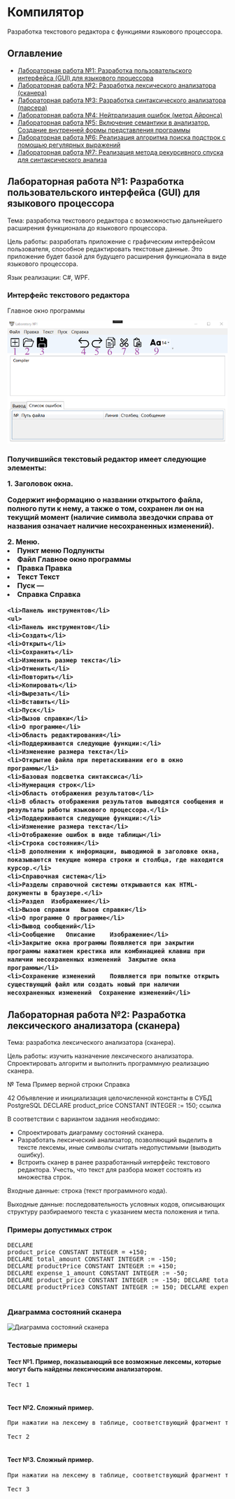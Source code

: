 <!DOCTYPE html>
<html>
<body>
  <h1>Компилятор</h1>
  <p>Разработка текстового редактора с функциями языкового процессора.</p>

  <h2>Оглавление</h2>
  <ul>
    <li><a href="#lab1">Лабораторная работа №1: Разработка пользовательского интерфейса (GUI) для языкового процессора</a></li>
    <li><a href="#lab2">Лабораторная работа №2: Разработка лексического анализатора (сканера)</a></li>
    <li><a href="#lab3">Лабораторная работа №3: Разработка синтаксического анализатора (парсера)</a></li>
    <li><a href="#lab4">Лабораторная работа №4: Нейтрализация ошибок (метод Айронса)</a></li>
    <li><a href="#lab5">Лабораторная работа №5: Включение семантики в анализатор. Создание внутренней формы представления программы</a></li>
    <li><a href="#lab6">Лабораторная работа №6: Реализация алгоритма поиска подстрок с помощью регулярных выражений</a></li>
    <li><a href="#lab7">Лабораторная работа №7: Реализация метода рекурсивного спуска для синтаксического анализа</a></li>
  </ul>

  <h2 id="lab1">Лабораторная работа №1: Разработка пользовательского интерфейса (GUI) для языкового процессора</h2>
  <p>Тема: разработка текстового редактора с возможностью дальнейшего расширения функционала до языкового процессора.</p>

  <p>Цель работы: разработать приложение с графическим интерфейсом пользователя, способное редактировать текстовые данные. Это приложение будет базой для будущего расширения функционала в виде языкового процессора.</p>

  <p>Язык реализации: C#, WPF.</p>

  <h3>Интерфейс текстового редактора</h3>
  <p>Главное окно программы</p>
  <img src="Example.jpg" alt="Рабочее окно текстового редактора с обозначенными элементами.">
  
  <h3>Получившийся текстовый редактор имеет следующие элементы:</p>
    1. Заголовок окна.
    <p>Содержит информацию о названии открытого файла, полного пути к нему, а также о том, сохранен ли он на текущий момент (наличие символа звездочки справа от названия означает наличие несохраненных изменений).</p>
    2. Меню.
    <li>Пункт меню	Подпункты</li>
    <li>Файл	Главное окно программы</li>
    <li>Правка	Правка</li>
    <li>Текст	Текст</li>
    <li>Пуск	—</li>
    <li>Справка	Справка</li>

    <li>Панель инструментов</li>
    <ul>
    <li>Панель инструментов</li>
    <li>Создать</li>
    <li>Открыть</li>
    <li>Сохранить</li>
    <li>Изменить размер текста</li>
    <li>Отменить</li>
    <li>Повторить</li>
    <li>Копировать</li>
    <li>Вырезать</li>
    <li>Вставить</li>
    <li>Пуск</li>
    <li>Вызов справки</li>
    <li>О программе</li>
    <li>Область редактирования</li>
    <li>Поддерживаются следующие функции:</li>
    <li>Изменение размера текста</li>
    <li>Открытие файла при перетаскивании его в окно программы</li>
    <li>Базовая подсветка синтаксиса</li>
    <li>Нумерация строк</li>
    <li>Область отображения результатов</li>
    <li>В область отображения результатов выводятся сообщения и результаты работы языкового процессора.</li>
    <li>Поддерживаются следующие функции:</li>
    <li>Изменение размера текста</li>
    <li>Отображение ошибок в виде таблицы</li>
    <li>Строка состояния</li>
    <li>В дополнении к информации, выводимой в заголовке окна, показываются текущие номера строки и столбца, где находится курсор.</li>
    <li>Справочная система</li>
    <li>Разделы справочной системы открываются как HTML-документы в браузере.</li>
    <li>Раздел	Изображение</li>
    <li>Вызов справки	Вызов справки</li>
    <li>О программе	О программе</li>
    <li>Вывод сообщений</li>
    <li>Сообщение	Описание	Изображение</li>
    <li>Закрытие окна программы	Появляется при закрытии программы нажатием крестика или комбинацией клавиш при наличии несохраненных изменений	Закрытие окна программы</li>
    <li>Сохранение изменений	Появляется при попытке открыть существующий файл или создать новый при наличии несохраненных изменений	Сохранение изменений</li>

  <h2 id="lab2">Лабораторная работа №2: Разработка лексического анализатора (сканера)</h2>
  <p>Тема: разработка лексического анализатора (сканера).</p>

  <p>Цель работы: изучить назначение лексического анализатора. Спроектировать алгоритм и выполнить программную реализацию сканера.</p>

  <p>№	Тема	Пример верной строки	Справка</p>
  <p>42	Объявление и инициализация целочисленной константы в СУБД PostgreSQL	DECLARE product_price CONSTANT INTEGER := 150;	ссылка</p>

  <p>В соответствии с вариантом задания необходимо:</p>
  <ul>
    <li>Спроектировать диаграмму состояний сканера.</li>
    <li>Разработать лексический анализатор, позволяющий выделить в тексте лексемы, иные символы считать недопустимыми (выводить ошибку).</li>
    <li>Встроить сканер в ранее разработанный интерфейс текстового редактора. Учесть, что текст для разбора может состоять из множества строк.</li>
  </ul>

  <p>Входные данные: строка (текст программного кода).</p>

  <p>Выходные данные: последовательность условных кодов, описывающих структуру разбираемого текста с указанием места положения и типа.</p>

  <h3>Примеры допустимых строк</h3>
  <pre>
DECLARE
product_price CONSTANT INTEGER = +150;
DECLARE total_amount CONSTANT INTEGER := -150;
DECLARE productPrice CONSTANT INTEGER := +150;
DECLARE expense_1_amount CONSTANT INTEGER := -50;
DECLARE product_price CONSTANT INTEGER := -150; DECLARE total_2 CONSTANT INTEGER := 50;
DECLARE productPrice3 CONSTANT INTEGER := 150; DECLARE expense_amount_4 CONSTANT INTEGER := -50;
  </pre>

  <h3>Диаграмма состояний сканера</h3>
  <img src="diagram.png" alt="Диаграмма состояний сканера">

  <h3>Тестовые примеры</h3>
  <h4>Тест №1. Пример, показывающий все возможные лексемы, которые могут быть найдены лексическим анализатором.</h4>

  <pre>
Тест 1
  </pre>

  <h4>Тест №2. Сложный пример.</h4>

  <pre>
При нажатии на лексему в таблице, соответствующий фрагмент текста подсвечивается в поле редактирования.

Тест 2
  </pre>

  <h4>Тест №3. Сложный пример.</h4>

  <pre>
При нажатии на лексему в таблице, соответствующий фрагмент текста подсвечивается в поле редактирования.

Тест 3
  </pre>
</body>
</html>
